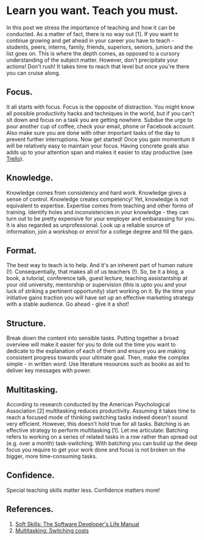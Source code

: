 # Learn you want. Teach you must.

In this post we stress the importance of teaching and how it can be conducted. As a matter of fact, there is no way out [1]. If you want to continue growing and get ahead in your career you have to teach - students, peers, interns, family, friends, superiors, seniors, juniors and the list goes on. This is where the depth comes, as opposed to a cursory understanding of the subject matter. However, don't precipitate your actions! Don't rush! It takes time to reach that level but once you're there you can cruise along.

## Focus.
It all starts with focus. Focus is the opposite of distraction. You might know all possible productivity hacks and techniques in the world, but if you can't sit down and focus on a task you are getting nowhere. Subdue the urge to pour another cup of coffee, check your email, phone or Facebook account. Also make sure you are done with other important tasks of the day to prevent further interruptions. Now get started! Once you gain momentum it will be relatively easy to maintain your focus. Having concrete goals also adds up to your attention span and makes it easier to stay productive (see [Trello](https://trello.com/)).
## Knowledge.
Knowledge comes from consistency and hard work. Knowledge gives a sense of control. Knowledge creates competency! Yet, knowledge is not equivalent to expertise. Expertise comes from teaching and other forms of training. Identify holes and inconsistencies in your knowledge - they can turn out to be pretty expensive for your employer and embarassing for you. It is also regarded as unprofessional. Look up a reliable source of information, join a workshop or enrol for a college degree and fill the gaps.
## Format.
The best way to teach is to help. And it's an inherent part of human nature (!). Consequentially, that makes all of us teachers (!). So, be it a blog, a book, a tutorial, conference talk, guest lecture, teaching assistantship at your old university, mentorship or supervision (this is upto you and your luck of striking a pertinent opportunity) start working on it. By the time your initiative gains traction you will have set up an effective marketing strategy with a stable audience. Go ahead - give it a shot!
## Structure.
Break down the content into sensible tasks. Putting together a broad overview will make it easier for you to dole out the time you want to dedicate to the explanation of each of them and ensure you are making consistent progress towards your ultimate goal. Then, make the complex simple - in written word. Use literature resources such as books as aid to deliver key messages with power.
## Multitasking.
According to research conducted by the American Psychological Association [2] multitasking reduces productivity. Assuming it takes time to reach a focused mode of thinking switching tasks indeed doesn't sound very efficient. However, this doesn't hold true for all tasks. Batching is an effective strategy to perform multitasking [1]. Let me articulate: Batching refers to working on a series of related tasks in a row rather than spread out (e.g. over a month) task-switching. With batching you can build up the deep focus you require to get your work done and focus is not broken on the bigger, more time-consuming tasks.
## Confidence.
Special teaching skills matter less. Confidence matters more!

## References.
1. [Soft Skills: The Software Developer's Life Manual](https://www.amazon.com/Soft-Skills-Software-Developers-Manual/dp/B0158SJ3EM/ref=sr_1_2?crid=3HVFIE1SLSRWW&dchild=1&keywords=soft+skills&qid=1595439982&s=books&sprefix=soft+skills%2Caps%2C252&sr=1-2)
2. [Multitasking: Switching costs](https://www.apa.org/research/action/multitask)
